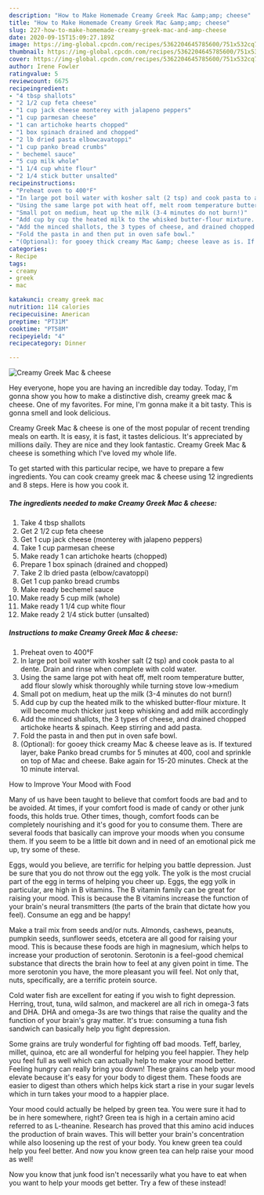 ```yaml
---
description: "How to Make Homemade Creamy Greek Mac &amp;amp; cheese"
title: "How to Make Homemade Creamy Greek Mac &amp;amp; cheese"
slug: 227-how-to-make-homemade-creamy-greek-mac-and-amp-cheese
date: 2020-09-15T15:09:27.189Z
image: https://img-global.cpcdn.com/recipes/5362204645785600/751x532cq70/creamy-greek-mac-cheese-recipe-main-photo.jpg
thumbnail: https://img-global.cpcdn.com/recipes/5362204645785600/751x532cq70/creamy-greek-mac-cheese-recipe-main-photo.jpg
cover: https://img-global.cpcdn.com/recipes/5362204645785600/751x532cq70/creamy-greek-mac-cheese-recipe-main-photo.jpg
author: Irene Fowler
ratingvalue: 5
reviewcount: 6675
recipeingredient:
- "4 tbsp shallots"
- "2 1/2 cup feta cheese"
- "1 cup jack cheese monterey with jalapeno peppers"
- "1 cup parmesan cheese"
- "1 can artichoke hearts chopped"
- "1 box spinach drained and chopped"
- "2 lb dried pasta elbowcavatoppi"
- "1 cup panko bread crumbs"
- " bechemel sauce"
- "5 cup milk whole"
- "1 1/4 cup white flour"
- "2 1/4 stick butter unsalted"
recipeinstructions:
- "Preheat oven to 400°F"
- "In large pot boil water with kosher salt (2 tsp) and cook pasta to al dente. Drain and rinse when complete with cold water."
- "Using the same large pot with heat off, melt room temperature butter, add flour slowly whisk thoroughly while turning stove low-&gt;medium"
- "Small pot on medium, heat up the milk (3-4 minutes do not burn!)"
- "Add cup by cup the heated milk to the whisked butter-flour mixture. It will become much thicker just keep whisking and add milk accordingly"
- "Add the minced shallots, the 3 types of cheese, and drained chopped artichoke hearts &amp; spinach. Keep stirring and add pasta."
- "Fold the pasta in and then put in oven safe bowl."
- "(Optional): for gooey thick creamy Mac &amp; cheese leave as is. If textured layer, bake Panko bread crumbs for 5 minutes at 400, cool and sprinkle on top of Mac and cheese. Bake again for 15-20 minutes. Check at the 10 minute interval."
categories:
- Recipe
tags:
- creamy
- greek
- mac

katakunci: creamy greek mac 
nutrition: 114 calories
recipecuisine: American
preptime: "PT31M"
cooktime: "PT58M"
recipeyield: "4"
recipecategory: Dinner

---
```



![Creamy Greek Mac &amp; cheese](https://img-global.cpcdn.com/recipes/5362204645785600/751x532cq70/creamy-greek-mac-cheese-recipe-main-photo.jpg)

Hey everyone, hope you are having an incredible day today. Today, I'm gonna show you how to make a distinctive dish, creamy greek mac &amp; cheese. One of my favorites. For mine, I'm gonna make it a bit tasty. This is gonna smell and look delicious.

Creamy Greek Mac &amp; cheese is one of the most popular of recent trending meals on earth. It is easy, it is fast, it tastes delicious. It's appreciated by millions daily. They are nice and they look fantastic. Creamy Greek Mac &amp; cheese is something which I've loved my whole life.




To get started with this particular recipe, we have to prepare a few ingredients. You can cook creamy greek mac &amp; cheese using 12 ingredients and 8 steps. Here is how you cook it.

<!--inarticleads1-->

##### The ingredients needed to make Creamy Greek Mac &amp; cheese:

1. Take 4 tbsp shallots
1. Get 2 1/2 cup feta cheese
1. Get 1 cup jack cheese (monterey with jalapeno peppers)
1. Take 1 cup parmesan cheese
1. Make ready 1 can artichoke hearts (chopped)
1. Prepare 1 box spinach (drained and chopped)
1. Take 2 lb dried pasta (elbow/cavatoppi)
1. Get 1 cup panko bread crumbs
1. Make ready  bechemel sauce
1. Make ready 5 cup milk (whole)
1. Make ready 1 1/4 cup white flour
1. Make ready 2 1/4 stick butter (unsalted)




<!--inarticleads2-->

##### Instructions to make Creamy Greek Mac &amp; cheese:

1. Preheat oven to 400°F
1. In large pot boil water with kosher salt (2 tsp) and cook pasta to al dente. Drain and rinse when complete with cold water.
1. Using the same large pot with heat off, melt room temperature butter, add flour slowly whisk thoroughly while turning stove low-&gt;medium
1. Small pot on medium, heat up the milk (3-4 minutes do not burn!)
1. Add cup by cup the heated milk to the whisked butter-flour mixture. It will become much thicker just keep whisking and add milk accordingly
1. Add the minced shallots, the 3 types of cheese, and drained chopped artichoke hearts &amp; spinach. Keep stirring and add pasta.
1. Fold the pasta in and then put in oven safe bowl.
1. (Optional): for gooey thick creamy Mac &amp; cheese leave as is. If textured layer, bake Panko bread crumbs for 5 minutes at 400, cool and sprinkle on top of Mac and cheese. Bake again for 15-20 minutes. Check at the 10 minute interval.




How to Improve Your Mood with Food


Many of us have been taught to believe that comfort foods are bad and to be avoided. At times, if your comfort food is made of candy or other junk foods, this holds true. Other times, though, comfort foods can be completely nourishing and it's good for you to consume them. There are several foods that basically can improve your moods when you consume them. If you seem to be a little bit down and in need of an emotional pick me up, try some of these.

Eggs, would you believe, are terrific for helping you battle depression. Just be sure that you do not throw out the egg yolk. The yolk is the most crucial part of the egg in terms of helping you cheer up. Eggs, the egg yolk in particular, are high in B vitamins. The B vitamin family can be great for raising your mood. This is because the B vitamins increase the function of your brain's neural transmitters (the parts of the brain that dictate how you feel). Consume an egg and be happy!

Make a trail mix from seeds and/or nuts. Almonds, cashews, peanuts, pumpkin seeds, sunflower seeds, etcetera are all good for raising your mood. This is because these foods are high in magnesium, which helps to increase your production of serotonin. Serotonin is a feel-good chemical substance that directs the brain how to feel at any given point in time. The more serotonin you have, the more pleasant you will feel. Not only that, nuts, specifically, are a terrific protein source.

Cold water fish are excellent for eating if you wish to fight depression. Herring, trout, tuna, wild salmon, and mackerel are all rich in omega-3 fats and DHA. DHA and omega-3s are two things that raise the quality and the function of your brain's gray matter. It's true: consuming a tuna fish sandwich can basically help you fight depression. 

Some grains are truly wonderful for fighting off bad moods. Teff, barley, millet, quinoa, etc are all wonderful for helping you feel happier. They help you feel full as well which can actually help to make your mood better. Feeling hungry can really bring you down! These grains can help your mood elevate because it's easy for your body to digest them. These foods are easier to digest than others which helps kick start a rise in your sugar levels which in turn takes your mood to a happier place.

Your mood could actually be helped by green tea. You were sure it had to be in here somewhere, right? Green tea is high in a certain amino acid referred to as L-theanine. Research has proved that this amino acid induces the production of brain waves. This will better your brain's concentration while also loosening up the rest of your body. You knew green tea could help you feel better. And now you know green tea can help raise your mood as well!

Now you know that junk food isn't necessarily what you have to eat when you want to help your moods get better. Try a few of these instead!

